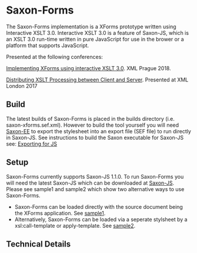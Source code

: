 Saxon-Forms
=========

The Saxon-Forms implementation is a XForms prototype written using Interactive XSLT 3.0. 
Interactive XSLT 3.0 is a feature of Saxon-JS, which is an XSLT 3.0 run-time written in pure JavaScript for use in the brower or a platform that supports JavaScript.

Presented at the following conferences:

[Implementing XForms using interactive XSLT 3.0](http://www.saxonica.com/papers/xmlprague-2018ond.pdf). XML Prague 2018.

[Distributing XSLT Processing between Client and Server](http://xmllondon.com/2017/xmllondon-2017-proceedings.pdf). Presented at XML London 2017

## Build

The latest builds of Saxon-Forms is placed in the builds directory (i.e. saxon-xforms.sef.xml). However to build the tool yourself you will need [Saxon-EE](http://www.saxonica.com/download/download_page.xml) to export the stylesheet into an export file (SEF file) to run directly in Saxon-JS. See instructions to build the Saxon executable for Saxon-JS see: 
[Exporting for JS](http://www.saxonica.com/saxon-js/documentation/index.html#!starting/export) 


## Setup
Saxon-Forms currently supports Saxon-JS 1.1.0. To run Saxon-Forms you will need the latest Saxon-JS which can be downloaded at 
[Saxon-JS](http://www.saxonica.com/saxon-js/index.xml). Please see sample1 and sample2 which show two alternative ways to use Saxon-Forms.

- Saxon-Forms can be loaded directly with the source document being the XForms application. See
[sample1](https://github.com/Saxonica/Saxon-Forms/tree/master/samples/sample1).
- Alternatively, Saxon-Forms can be loaded via a seperate stylsheet by a xsl:call-template or apply-template. See
[sample2](https://github.com/Saxonica/Saxon-Forms/tree/master/samples/sample2). 



## Technical Details


